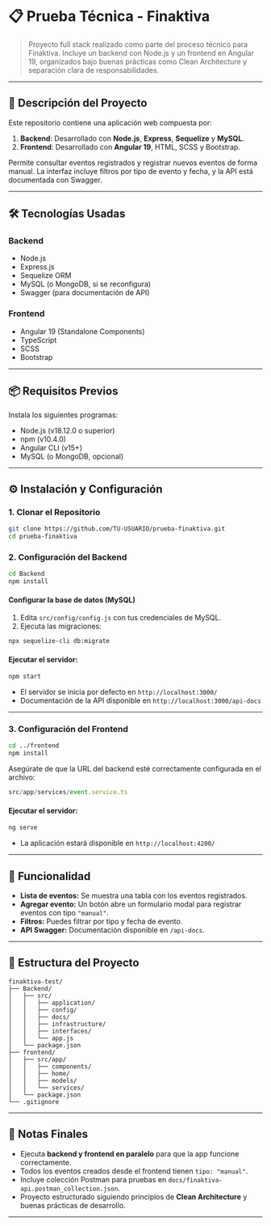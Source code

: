 # 📋 Prueba Técnica - Finaktiva

> Proyecto full stack realizado como parte del proceso técnico para Finaktiva. Incluye un backend con Node.js y un frontend en Angular 19, organizados bajo buenas prácticas como Clean Architecture y separación clara de responsabilidades.

---

## 🚀 Descripción del Proyecto

Este repositorio contiene una aplicación web compuesta por:

1. **Backend**: Desarrollado con **Node.js**, **Express**, **Sequelize** y **MySQL**.
2. **Frontend**: Desarrollado con **Angular 19**, HTML, SCSS y Bootstrap.

Permite consultar eventos registrados y registrar nuevos eventos de forma manual. La interfaz incluye filtros por tipo de evento y fecha, y la API está documentada con Swagger.

---

## 🛠️ Tecnologías Usadas

### Backend

- Node.js
- Express.js
- Sequelize ORM
- MySQL (o MongoDB, si se reconfigura)
- Swagger (para documentación de API)

### Frontend

- Angular 19 (Standalone Components)
- TypeScript
- SCSS
- Bootstrap

---

## 📦 Requisitos Previos

Instala los siguientes programas:

- Node.js (v18.12.0 o superior)
- npm (v10.4.0)
- Angular CLI (v15+)
- MySQL (o MongoDB, opcional)

---

## ⚙️ Instalación y Configuración

### 1. Clonar el Repositorio

```bash
git clone https://github.com/TU-USUARIO/prueba-finaktiva.git
cd prueba-finaktiva
```

### 2. Configuración del Backend

```bash
cd Backend
npm install
```

#### Configurar la base de datos (MySQL)

1. Edita `src/config/config.js` con tus credenciales de MySQL.
2. Ejecuta las migraciones:

```bash
npx sequelize-cli db:migrate
```

#### Ejecutar el servidor:

```bash
npm start
```

- El servidor se inicia por defecto en `http://localhost:3000/`
- Documentación de la API disponible en `http://localhost:3000/api-docs`

---

### 3. Configuración del Frontend

```bash
cd ../frontend
npm install
```

Asegúrate de que la URL del backend esté correctamente configurada en el archivo:

```ts
src/app/services/event.service.ts
```

#### Ejecutar el servidor:

```bash
ng serve
```

- La aplicación estará disponible en `http://localhost:4200/`

---

## 🧪 Funcionalidad

- **Lista de eventos:** Se muestra una tabla con los eventos registrados.
- **Agregar evento:** Un botón abre un formulario modal para registrar eventos con tipo `"manual"`.
- **Filtros:** Puedes filtrar por tipo y fecha de evento.
- **API Swagger:** Documentación disponible en `/api-docs`.

---

## 📁 Estructura del Proyecto

```
finaktiva-test/
├── Backend/
│   ├── src/
│   │   ├── application/
│   │   ├── config/
│   │   ├── docs/
│   │   ├── infrastructure/
│   │   ├── interfaces/
│   │   └── app.js
│   └── package.json
├── frontend/
│   ├── src/app/
│   │   ├── components/
│   │   ├── home/
│   │   ├── models/
│   │   └── services/
│   └── package.json
└── .gitignore
```

---

## 🧾 Notas Finales

- Ejecuta **backend y frontend en paralelo** para que la app funcione correctamente.
- Todos los eventos creados desde el frontend tienen `tipo: "manual"`.
- Incluye colección Postman para pruebas en `docs/finaktiva-api.postman_collection.json`.
- Proyecto estructurado siguiendo principios de **Clean Architecture** y buenas prácticas de desarrollo.

---

